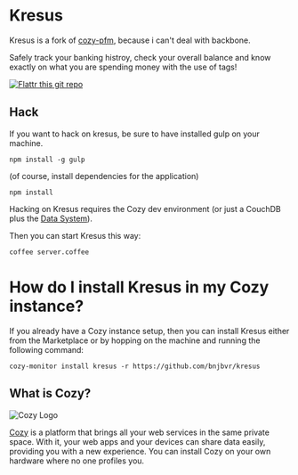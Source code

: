 # Kresus

Kresus is a fork of [cozy-pfm](https://github.com/seeker89/cozy-pfm), because
i can't deal with backbone.

Safely track your banking histroy, check your overall balance and know exactly
on what you are spending money with the use of tags!

[![Flattr this git repo](http://api.flattr.com/button/flattr-badge-large.png)](https://flattr.com/submit/auto?user_id=bnj&url=https://github.com/bnjbvr/kresus&title=Kresus&language=&tags=github&category=software)

## Hack

If you want to hack on kresus, be sure to have installed gulp on your
machine.

```npm install -g gulp```

(of course, install dependencies for the application)

```npm install```

Hacking on Kresus requires the Cozy dev environment (or just a CouchDB plus the [Data System](https://github.com/mycozycloud/cozy-data-system)).

Then you can start Kresus
this way:

    coffee server.coffee

# How do I install Kresus in my Cozy instance?

If you already have a Cozy instance setup, then you can install Kresus either
from the Marketplace or by hopping on the machine and running the following
command:

```cozy-monitor install kresus -r https://github.com/bnjbvr/kresus```

## What is Cozy?

![Cozy Logo](https://raw.github.com/mycozycloud/cozy-setup/gh-pages/assets/images/happycloud.png)

[Cozy](http://cozy.io) is a platform that brings all your web services in the
same private space.  With it, your web apps and your devices can share data
easily, providing you with a new experience. You can install Cozy on your own
hardware where no one profiles you.


